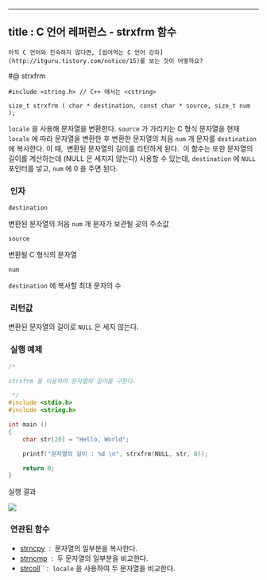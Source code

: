 ----------------
title : C 언어 레퍼런스 - strxfrm 함수
--------------



```warning
아직 C 언어와 친숙하지 않다면, [씹어먹는 C 언어 강좌](http://itguru.tistory.com/notice/15)를 보는 것이 어떻까요?

```

#@ strxfrm

```info
#include <string.h> // C++ 에서는 <cstring>

size_t strxfrm ( char * destination, const char * source, size_t num );
```


`locale` 을 사용해 문자열을 변환한다.
`source` 가 가리키는 C 형식 문자열을 현재 `locale` 에 따라 문자열을 변환한 후 변환한 문자열의 처음 `num` 개 문자를 `destination` 에 복사한다. 이 때,  변환된 문자열의 길이를 리턴하게 된다.  이 함수는 또한 문자열의 길이를 계산하는데 (NULL 은 세지지 않는다) 사용할 수 있는데, `destination` 에 `NULL` 포인터를 넣고, `num` 에 0 을 주면 된다.



###  인자




`destination`

변환된 문자열의 처음 `num` 개 문자가 보관될 곳의 주소값

`source`

변환될 C 형식의 문자열

`num`

`destination` 에 복사할 최대 문자의 수



###  리턴값




변환된 문자열의 길이로 `NULL` 은 세지 않는다.



###  실행 예제


```cpp
/*

strxfrm 을 이용하여 문자열의 길이를 구한다.

 */
#include <stdio.h>
#include <string.h>

int main ()
{
    char str[20] = "Hello, World";

    printf("문자열의 길이 : %d \n", strxfrm(NULL, str, 0));

    return 0;
}
```


실행 결과


![](http://img1.daumcdn.net/thumb/R1920x0/?fname=http%3A%2F%2Fcfile9.uf.tistory.com%2Fimage%2F186A6F1C4C54E5888668F1)




###  연관된 함수

*  [strncpy](http://itguru.tistory.com/80)  :  문자열의 일부분을 복사한다.
*  [strncmp](http://itguru.tistory.com/90)  :  두 문자열의 일부분을 비교한다.
*  [strcoll](http://itguru.tistory.com/86)`` :  `locale` 을 사용하여 두 문자열을 비교한다.





